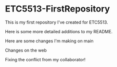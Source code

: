 # ETC5513-FirstRepository

This is my first repository I've created for ETC5513.

Here is some more detailed additions to my README.

Here are some changes I'm making on main

Changes on the web

Fixing the conflict from my collaborator!
